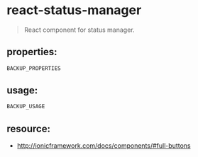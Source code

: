# react-status-manager
> React component for status manager.


## properties:
```javascript
BACKUP_PROPERTIES
```

## usage:
```jsx
BACKUP_USAGE
```



## resource:
+ http://ionicframework.com/docs/components/#full-buttons

